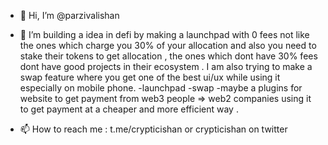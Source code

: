 - 👋 Hi, I’m @parzivalishan
- 👀 I’m building a idea in defi by making a launchpad with 0 fees not like the ones which charge you 30% of your allocation and also you need to stake their tokens to get allocation , the ones which dont have 30% fees dont have good projects in their ecosystem . I am also trying to make a swap feature where you get one of the best ui/ux while using it especially on mobile phone.
  -launchpad
  -swap
  -maybe a plugins for website to get payment from web3 people => web2 companies using it to get payment at a cheaper and more efficient way .
  

- 📫 How to reach me : t.me/crypticishan or crypticishan on twitter

<!---
parzivalishan/parzivalishan is a ✨ special ✨ repository because its `README.md` (this file) appears on your GitHub profile.
You can click the Preview link to take a look at your changes.
--->
